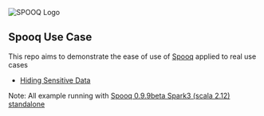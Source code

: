 ![SPOOQ Logo](https://supermariolabs.github.io/spooq/docs/assets/images/banner.png "Title")

## Spooq Use Case

This repo aims to demonstrate the ease of use of [Spooq](https://github.com/supermariolabs/spooq) applied to real use cases

 - [Hiding Sensitive Data](Hiding%20Sensitive%20Data/README.md)

Note: All example running with [Spooq 0.9.9beta Spark3 (scala 2.12) standalone](https://drive.google.com/file/d/1uIAP_6D_tuVU5WrEscVDwE6bj1lewQXp/view?usp=sharing)
